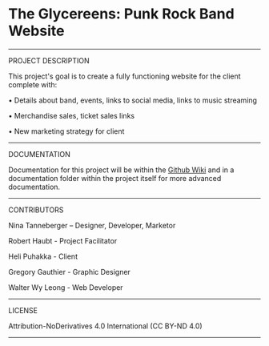 # The Glycereens: Punk Rock Band Website
_________________________________________

PROJECT DESCRIPTION

This project's goal is to create a fully functioning website for the client complete with:

• Details about band, events, links to social media, links to music streaming

• Merchandise sales, ticket sales links

• New marketing strategy for client

_________________________________________

DOCUMENTATION

Documentation for this project will be within the [Github Wiki](https://github.com/NinaTanneberger/studio3/wiki) and in a documentation folder within the project itself for more advanced documentation.

_________________________________________

CONTRIBUTORS

Nina Tanneberger – Designer, Developer, Marketor

Robert Haubt - Project Facilitator

Heli Puhakka - Client

Gregory Gauthier - Graphic Designer

Walter Wy Leong - Web Developer

_________________________________________

LICENSE

Attribution-NoDerivatives 4.0 International (CC BY-ND 4.0)

_________________________________________
